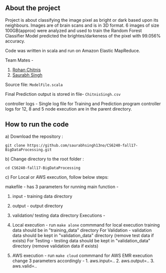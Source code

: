 ## About the project

Project is about classifying the image pixel as bright or dark based upon its neighbours. Images are of brain scans and is in 3D format. 6 images of size 100GB(approx) were analyzed and used to train the Random Forest Classifier Model predicted the brightes/darkeness of the pixel with 99.056% accuracy.

Code was written in scala and run on Amazon Elastic MapReduce. 

Team Mates -
1. [Rohan Chitnis](https://www.linkedin.com/in/rohan-chitnis-57615b79/)
2. [Saurabh Singh](https://www.linkedin.com/in/saurabhsingh13nov/)

Source file: `ModelFile.scala`

Final Prediction output is stored in file- `ChitnisSingh.csv`

controller logs - Single log file for Training and Prediction program
controller logs for 12, 8 and 5 node execution are in the parent directory.

## How to run the code

a) Download the repository :
```shell
git clone https://github.com/saurabhsingh13no/CS6240-fall17-BigDataProcessing.git
```
b) Change directory to the root folder :
```shell
cd CS6240-fall17-BigDataProcessing
```
c) For Local or AWS execution, follow below steps:

makefile -
has 3 parameters for running main function -
1. input - training data directory
2. output - output directory
3. validation/ testing data directory
Executions -
1. Local execution - 
	run `make alone` commmand for local execution
	training data should be in "training_data" directory
	For Validation - validation data should be kept in "validation_data" directory (remove test data if exists)
	For Testing - testing data should be kept in "validation_data" directory (remove validation data if exists)
	
2. AWS execution - 
	run `make cloud` commmand for AWS EMR execution
	change 3 parameters accordingly - 
		1. aws.input=.. 
		2. aws.output=..
		3. aws.valid=..

